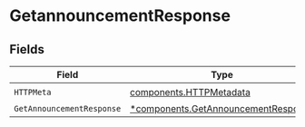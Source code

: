 # GetannouncementResponse


## Fields

| Field                                                                                     | Type                                                                                      | Required                                                                                  | Description                                                                               |
| ----------------------------------------------------------------------------------------- | ----------------------------------------------------------------------------------------- | ----------------------------------------------------------------------------------------- | ----------------------------------------------------------------------------------------- |
| `HTTPMeta`                                                                                | [components.HTTPMetadata](../../models/components/httpmetadata.md)                        | :heavy_check_mark:                                                                        | N/A                                                                                       |
| `GetAnnouncementResponse`                                                                 | [*components.GetAnnouncementResponse](../../models/components/getannouncementresponse.md) | :heavy_minus_sign:                                                                        | OK                                                                                        |